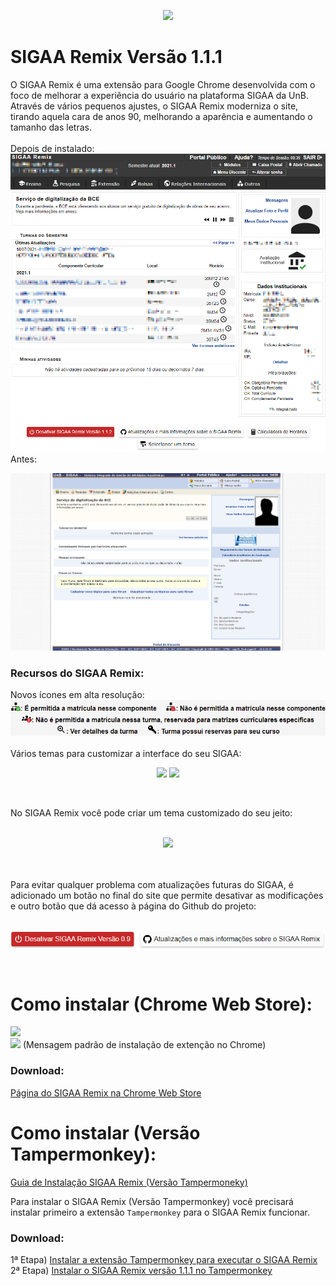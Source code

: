 <p align="center">
  <img src="https://raw.githubusercontent.com/luisrguerra/unb-sigaa-remix/main/fotos/logo.png" />
</p>

# SIGAA Remix Versão 1.1.1
O SIGAA Remix é uma extensão para Google Chrome desenvolvida com o foco de melhorar a experiência do usuário na plataforma SIGAA da UnB. 
Através de vários pequenos ajustes, o SIGAA Remix moderniza o site, tirando aquela cara de anos 90, melhorando a aparência 
e aumentando o tamanho das letras.
<br>
<br>
Depois de instalado:
<br>
![Tela 1](fotos/tela1.png)
<br>
Antes:
<br>

![](fotos/tela0.png)
<br>
### Recursos do SIGAA Remix:
Novos ícones em alta resolução:
<br>
![Tela 7](fotos/tela7.png)
<br>
<br>
Vários temas para customizar a interface do seu SIGAA:
<br>


<p align="center">
<img src="https://raw.githubusercontent.com/luisrguerra/unb-sigaa-remix/main/fotos/temas.png" width="50%"/> 
<img src="https://raw.githubusercontent.com/luisrguerra/unb-sigaa-remix/main/fotos/temas_menu.png"/>
</p>


<br>

No SIGAA Remix você pode criar um tema customizado do seu jeito:
<br>
<br>

<p align="center">
  <img src="https://raw.githubusercontent.com/luisrguerra/unb-sigaa-remix/main/fotos/tela9.png" />
</p>

<br>
<br>
Para evitar qualquer problema com atualizações futuras do SIGAA, é adicionado um botão no final do site que permite desativar as modificações e outro botão que dá acesso à página do Github do projeto:
<br>
<br>

![Tela 8](fotos/tela8.png)

<br>

# Como instalar (Chrome Web Store):


<img src="https://raw.githubusercontent.com/luisrguerra/unb-sigaa-remix/main/fotos/tela10.png" width="500" />

<br>

<img src="https://raw.githubusercontent.com/luisrguerra/unb-sigaa-remix/main/fotos/tela11.png" />
(Mensagem padrão de instalação de extenção no Chrome)

### Download:
[Página do SIGAA Remix na Chrome Web Store](https://chrome.google.com/webstore/detail/sigaa-remix/plpmdkigbdddlaihbfbpjgcknmefjijf?hl=pt-BR&authuser=0)<br>

# Como instalar (Versão Tampermonkey):

[Guia de Instalação SIGAA Remix (Versão Tampermoneky)](https://github.com/luisrguerra/unb-sigaa-remix/wiki/Guia-de-Instala%C3%A7%C3%A3o-SIGAA-Remix-(Vers%C3%A3o-Tampermoneky))

Para instalar o SIGAA Remix (Versão Tampermonkey) você precisará instalar primeiro a extensão ```Tampermonkey``` para o SIGAA Remix funcionar.

### Download:

1ª Etapa) [Instalar a extensão Tampermonkey para executar o SIGAA Remix](https://chrome.google.com/webstore/detail/dhdgffkkebhmkfjojejmpbldmpobfkfo)<br>
2ª Etapa) [Instalar o SIGAA Remix versão 1.1.1 no Tampermonkey](https://github.com/luisrguerra/unb-sigaa-remix-tampermonkey/raw/main/SIGAA%20Remix.user.js)
